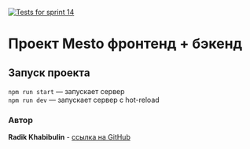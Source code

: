 [![Tests for sprint 14](https://github.com/RadikKhabibulin/express-mesto-gha/actions/workflows/tests-14-sprint.yml/badge.svg)](https://github.com/RadikKhabibulin/express-mesto-gha/actions/workflows/tests-14-sprint.yml)
# Проект Mesto фронтенд + бэкенд


## Запуск проекта

`npm run start` — запускает сервер   
`npm run dev` — запускает сервер с hot-reload

### Автор

**Radik Khabibulin** - [ссылка на GitHub](https://github.com/RadikKhabibulin)

